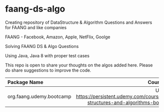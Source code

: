 # faang-ds-algo
Creating repository of DataStructure &amp; Algorithm Questions and Answers for FAANG and like companies

FAANG - Facebook, Amazon, Apple, NetFlix, Goolge

Solving FAANG DS & Algo Questions

Using Java, Java 8 with proper test cases

This repo is open to share your thoughts on the algos added here. Please do share suggestions to improve the code.


| Package Name | Course Link |
| :---         |  ---: |
| org.faang.udemy.bootcamp   | Udemy - https://persistent.udemy.com/course/data-structures-and-algorithms-bootcamp  |

